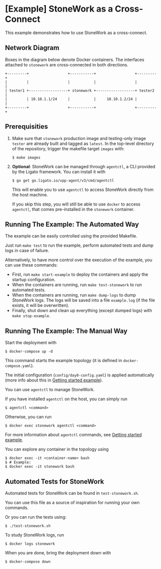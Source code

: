 [Example] StoneWork as a Cross-Connect
============================

This example demonstrates how to use StoneWork as a cross-connect.

Network Diagram
---------------

Boxes in the diagram below denote Docker containers.
The interfaces attached to `stonework` are cross-connected in both directions.
```
+---------+                  +-----------+                  +---------+
|         |                  |           |                  |         |
| tester1 +------------------+ stonework +------------------+ tester2 |
|         | 10.10.1.1/24     |           |     10.10.1.2/24 |         |
+---------+                  +-----------+                  +---------+
```

Prerequisities
--------------

1. 
   Make sure that `stonework` production image and testing-only image `tester` are already built and tagged as `latest`.
   In the top-level directory of the repository, trigger the makefile target `images` with:
   ```
   $ make images
   ```
2. 
   **Optional**: StoneWork can be managed through `agentctl`, a CLI provided by the Ligato framework.
   You can install it with
   ```
   $ go get go.ligato.io/vpp-agent/v3/cmd/agentctl
   ```
   This will enable you to use `agentctl` to access StoneWork directly from the host machine.

   If you skip this step, you will still be able to use `docker` to access `agentctl`, that comes pre-installed in the `stonework` container.

Running The Example: The Automated Way
----------------------------------

The example can be easily controlled using the provided Makefile.

Just run `make test` to run the example, perform automated tests and dump logs in case of failure.

Alternatively, to have more control over the execution of the example, you can use these commands:

- First, run `make start-example` to deploy the containers and apply the startup configuration.
- When the containers are running, run `make test-stonework` to run automated tests.
- When the containers are running, run `make dump-logs` to dump StoneWork logs.
  The logs will be saved into a file `example.log` (if the file exists, it will be overwritten).
- Finally, shut down and clean up everything (except dumped logs) with `make stop-example`.

Running The Example: The Manual Way
-------------------------------

Start the deployment with
```
$ docker-compose up -d
```
This command starts the example topology (it is defined in `docker-compose.yaml`).

The initial configuration (`config/day0-config.yaml`) is applied automatically (more info about this in [Getting started example][getting-started]).

You can use `agentctl` to manage StoneWork.

If you have installed `agentctl` on the host, you can simply run
```
$ agentctl <command>
```
Otherwise, you can run
```
$ docker exec stonework agentctl <command>
```
For more information about `agentctl` commands, see [Getting started example][getting-started].

You can explore any container in the topology using
```
$ docker exec -it <container-name> bash
$ # Example:
$ docker exec -it stonework bash
```
## Automated Tests for StoneWork

Automated tests for StoneWork can be found in `test-stonework.sh`.

You can use this file as a source of inspiration for running your own commands.

Or you can run the tests using:
```
$ ./test-stonework.sh
```

To study StoneWork logs, run
```
$ docker logs stonework
```

When you are done, bring the deployment down with
```
$ docker-compose down
```

[getting-started]: ../../getting-started/EXAMPLE.md
